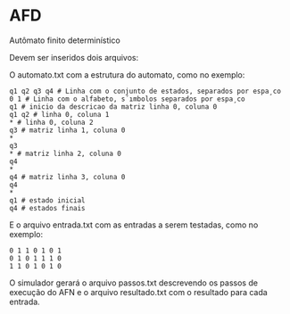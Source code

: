 # AFD
Autômato finito determinístico

Devem ser inseridos dois arquivos: 

O automato.txt com a estrutura do automato, como no exemplo: 

```
q1 q2 q3 q4 # Linha com o conjunto de estados, separados por espa¸co
0 1 # Linha com o alfabeto, s´ımbolos separados por espa¸co
q1 # inicio da descricao da matriz linha 0, coluna 0
q1 q2 # linha 0, coluna 1
* # linha 0, coluna 2
q3 # matriz linha 1, coluna 0
*
q3
* # matriz linha 2, coluna 0
q4
*
q4 # matriz linha 3, coluna 0
q4
*
q1 # estado inicial
q4 # estados finais
```

E o arquivo entrada.txt com as entradas a serem testadas, como no exemplo: 
```
0 1 1 0 1 0 1
0 1 0 1 1 1 0
1 1 0 1 0 1 0
```

O simulador gerará o arquivo passos.txt descrevendo os passos de execução do AFN e o arquivo resultado.txt com o resultado para cada entrada.
